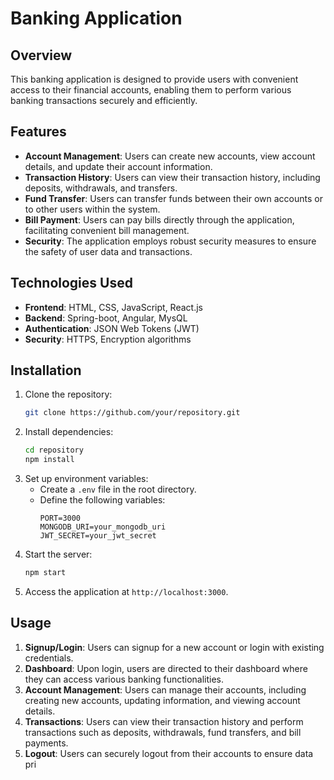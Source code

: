 # Banking Application

## Overview
This banking application is designed to provide users with convenient access to their financial accounts, enabling them to perform various banking transactions securely and efficiently.

## Features
- **Account Management**: Users can create new accounts, view account details, and update their account information.
- **Transaction History**: Users can view their transaction history, including deposits, withdrawals, and transfers.
- **Fund Transfer**: Users can transfer funds between their own accounts or to other users within the system.
- **Bill Payment**: Users can pay bills directly through the application, facilitating convenient bill management.
- **Security**: The application employs robust security measures to ensure the safety of user data and transactions.

## Technologies Used
- **Frontend**: HTML, CSS, JavaScript, React.js
- **Backend**: Spring-boot, Angular, MysQL
- **Authentication**: JSON Web Tokens (JWT)
- **Security**: HTTPS, Encryption algorithms

## Installation
1. Clone the repository:
   ```bash
   git clone https://github.com/your/repository.git
   ```
2. Install dependencies:
   ```bash
   cd repository
   npm install
   ```
3. Set up environment variables:
   - Create a `.env` file in the root directory.
   - Define the following variables:
     ```
     PORT=3000
     MONGODB_URI=your_mongodb_uri
     JWT_SECRET=your_jwt_secret
     ```
4. Start the server:
   ```bash
   npm start
   ```
5. Access the application at `http://localhost:3000`.

## Usage
1. **Signup/Login**: Users can signup for a new account or login with existing credentials.
2. **Dashboard**: Upon login, users are directed to their dashboard where they can access various banking functionalities.
3. **Account Management**: Users can manage their accounts, including creating new accounts, updating information, and viewing account details.
4. **Transactions**: Users can view their transaction history and perform transactions such as deposits, withdrawals, fund transfers, and bill payments.
5. **Logout**: Users can securely logout from their accounts to ensure data pri
